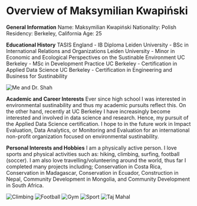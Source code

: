 # Overview of Maksymilian Kwapiński

**General Information**
Name: Maksymilian Kwapiński
Nationality: Polish
Residency: Berkeley, California
Age: 25

**Educational History**
TASIS England - IB Diploma
Leiden University - BSc in International Relations and Organizations
Leiden University - Minor in Economic and Ecological Perspectives on the Sustinable Environment
UC Berkeley - MSc in Development Practice
UC Berkeley - Certification in Applied Data Science
UC Berkeley - Certification in Engineering and Business for Sustinability

![Me and Dr. Shah](/Users/makskwapinski/Git/makskwap.github.io/MDP.jpeg)

**Academic and Career Interests**
Ever since high school I was interested in environmental sustinability and thus my academic pursuits reflect this. On the other hand, recently at UC Berkeley I have increasingly become interested and involved in data science and research. Hence, my pursuit of the Applied Data Science certification. I hope to in the future work in Impact Evaluation, Data Analytics, or Monitoring and Evaluation for an international non-profit organization focused on environmental sustinability.

**Personal Interests and Hobbies**
I am a physically active person. I love sports and physical activities such as: hiking, climbing, surfing, football (soccer). I am also love travelling/volunteering around the world, thus far I completed many projects including; Conservation in Costa Rica, Conservation in Madagascar, Conservation in Ecuador, Construction in Nepal, Community Development in Mongolia, and Community Development in South Africa.

![Climbing](/Users/makskwapinski/Git/makskwap.github.io/Climbing.JPG)
![Football](/Users/makskwapinski/Git/makskwap.github.io/Football.jpg)
![Gym](/Users/makskwapinski/Git/makskwap.github.io/Gym.JPG)
![Sport](/Users/makskwapinski/Git/makskwap.github.io/Sport.jpeg)
![Taj Mahal](/Users/makskwapinski/Git/makskwap.github.io/India.jpeg)

